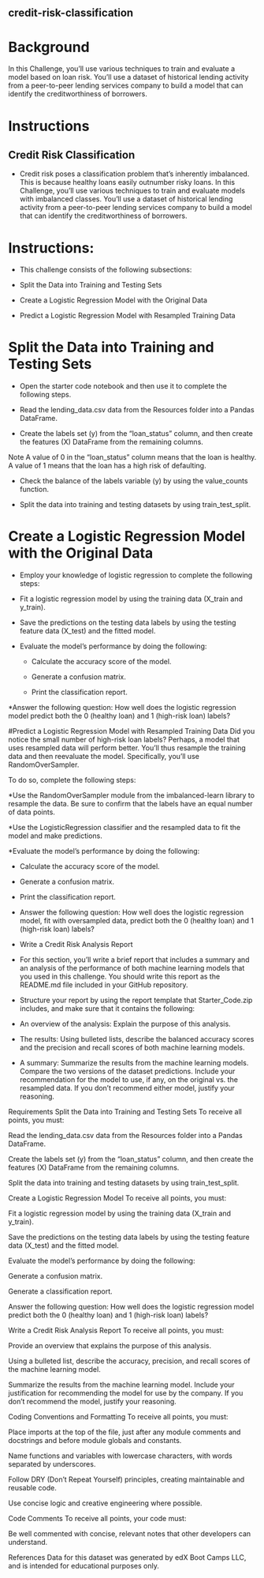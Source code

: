 ## credit-risk-classification

# Background
In this Challenge, you’ll use various techniques to train and evaluate a model based on loan risk. You’ll use a dataset of historical lending activity from a peer-to-peer lending services company to build a model that can identify the creditworthiness of borrowers.

# Instructions
## Credit Risk Classification
 * Credit risk poses a classification problem that’s inherently imbalanced. This is because healthy loans easily outnumber risky loans. In this Challenge, you’ll use various techniques to train and evaluate models with imbalanced classes. You’ll use a dataset of historical lending activity from a peer-to-peer lending services company to build a model that can identify the creditworthiness of borrowers.

 # Instructions:
 * This challenge consists of the following subsections:

 * Split the Data into Training and Testing Sets

 * Create a Logistic Regression Model with the Original Data

 * Predict a Logistic Regression Model with Resampled Training Data

 # Split the Data into Training and Testing Sets
 * Open the starter code notebook and then use it to complete the following steps.

 * Read the lending_data.csv data from the Resources folder into a Pandas DataFrame.

 * Create the labels set (y) from the “loan_status” column, and then create the features (X) DataFrame from the remaining columns.

Note A value of 0 in the “loan_status” column means that the loan is healthy. A value of 1 means that the loan has a high risk of defaulting.

 * Check the balance of the labels variable (y) by using the value_counts function.

 * Split the data into training and testing datasets by using train_test_split.

# Create a Logistic Regression Model with the Original Data
 * Employ your knowledge of logistic regression to complete the following steps:

 * Fit a logistic regression model by using the training data (X_train and y_train).

 * Save the predictions on the testing data labels by using the testing feature data (X_test) and the fitted model.

 * Evaluate the model’s performance by doing the following:

   * Calculate the accuracy score of the model.

   * Generate a confusion matrix.

   * Print the classification report.

 *Answer the following question: How well does the logistic regression model predict both the 0 (healthy loan) and 1 (high-risk loan) labels?

 #Predict a Logistic Regression Model with Resampled Training Data
 Did you notice the small number of high-risk loan labels? Perhaps, a model that uses resampled data will perform better. You’ll thus resample the training data and then reevaluate the model. Specifically, you’ll use RandomOverSampler.

 To do so, complete the following steps:

 *Use the RandomOverSampler module from the imbalanced-learn library to resample the data. Be sure to confirm that the labels have an equal number of data points.

 *Use the LogisticRegression classifier and the resampled data to fit the model and make predictions.

 *Evaluate the model’s performance by doing the following:

   * Calculate the accuracy score of the model.

  * Generate a confusion matrix.

   * Print the classification report.

 * Answer the following question: How well does the logistic regression model, fit with oversampled data, predict both the 0 (healthy loan) and 1 (high-risk loan) labels?

 * Write a Credit Risk Analysis Report
 * For this section, you’ll write a brief report that includes a summary and an analysis of the performance of both machine learning models that you used in this challenge. You should write this report as the README.md file included in your GitHub repository.

 * Structure your report by using the report template that Starter_Code.zip includes, and make sure that it contains the following:

 * An overview of the analysis: Explain the purpose of this analysis.

 * The results: Using bulleted lists, describe the balanced accuracy scores and the precision and recall scores of both machine learning models.

 * A summary: Summarize the results from the machine learning models. Compare the two versions of the dataset predictions. Include your recommendation for the model to use, if any, on the original vs. the resampled data. If you don’t recommend either model, justify your reasoning.


Requirements
Split the Data into Training and Testing Sets 
To receive all points, you must:

Read the lending_data.csv data from the Resources folder into a Pandas DataFrame. 

Create the labels set (y) from the “loan_status” column, and then create the features (X) DataFrame from the remaining columns. 

Split the data into training and testing datasets by using train_test_split. 

Create a Logistic Regression Model 
To receive all points, you must:

Fit a logistic regression model by using the training data (X_train and y_train).

Save the predictions on the testing data labels by using the testing feature data (X_test) and the fitted model. 

Evaluate the model’s performance by doing the following:

Generate a confusion matrix. 

Generate a classification report. 

Answer the following question: How well does the logistic regression model predict both the 0 (healthy loan) and 1 (high-risk loan) labels? 

Write a Credit Risk Analysis Report 
To receive all points, you must:

Provide an overview that explains the purpose of this analysis. 

Using a bulleted list, describe the accuracy, precision, and recall scores of the machine learning model. 

Summarize the results from the machine learning model. Include your justification for recommending the model for use by the company. If you don’t recommend the model, justify your reasoning. 

Coding Conventions and Formatting 
To receive all points, you must:

Place imports at the top of the file, just after any module comments and docstrings and before module globals and constants. 

Name functions and variables with lowercase characters, with words separated by underscores. 

Follow DRY (Don’t Repeat Yourself) principles, creating maintainable and reusable code. 

Use concise logic and creative engineering where possible. 

Code Comments 
To receive all points, your code must:

Be well commented with concise, relevant notes that other developers can understand. 


References
Data for this dataset was generated by edX Boot Camps LLC, and is intended for educational purposes only.

